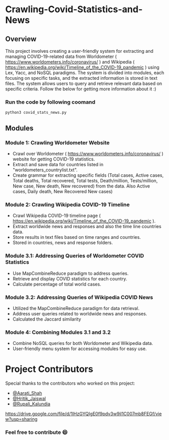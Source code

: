 # Crawling-Covid-Statistics-and-News


## Overview

This project involves creating a user-friendly system for extracting and managing COVID-19-related data from Worldometer ( https://www.worldometers.info/coronavirus/ )  and Wikipedia ( https://en.wikipedia.org/wiki/Timeline_of_the_COVID-19_pandemic ) using Lex, Yacc, and NoSQL paradigms. The system is divided into modules, each focusing on specific tasks, and the extracted information is stored in text files. The system allows users to query and retrieve relevant data based on specific criteria. Follow the below for getting more information about it :)

### Run the code by following coomand
```python3 covid_stats_news.py```


## Modules

### Module 1: Crawling Worldometer Website

- Crawl over Worldometer ( https://www.worldometers.info/coronavirus/ ) website for getting COVID-19 statistics.
- Extract and save data for countries listed in "worldometers_countrylist.txt".
- Create grammar for extracting specific fields (Total cases, Active cases, Total deaths, Total recovered, Total tests, Death/million, Tests/million, New case, New death, New recovered) from the data. Also Active cases, Daily death, New Recovered New cases)


### Module 2: Crawling Wikipedia COVID-19 Timeline

- Crawl Wikipedia COVID-19 timeline page ( https://en.wikipedia.org/wiki/Timeline_of_the_COVID-19_pandemic ).
- Extract worldwide news and responses and also the time line countries data.
- Store results in text files based on time ranges and countries.
- Stored in countries, news and response folders.


### Module 3.1: Addressing Queries of Worldometer COVID Statistics

- Use MapCombineReduce paradigm to address queries.
- Retrieve and display COVID statistics for each country.
- Calculate percentage of total world cases.


### Module 3.2: Addressing Queries of Wikipedia COVID News

- Utilized the MapCombineReduce paradigm for data retrieval.
- Address user queries related to worldwide news and responses.
- Calculated the Jaccard similarity 


### Module 4: Combining Modules 3.1 and 3.2

- Combine NoSQL queries for both Worldometer and Wikipedia data.
- User-friendly menu system for accessing modules for easy use.


# Project Contributors

Special thanks to the contributors who worked on this project:

- [@Aarati_Shah](https://github.com/Antlia360)
- [@Hritik_Jaiswal](https://github.com/Hritik-iitkgp)
- [@Rupali_Kalundia](https://github.com/Ru-pali10)


https://drive.google.com/file/d/1lHzGYQIgE0f9pdv3w9il1C007mb8FEGf/view?usp=sharing

### Feel free to contribute :smile:
